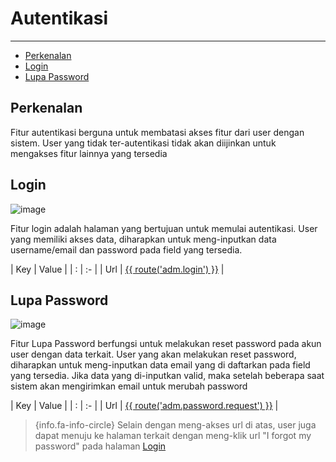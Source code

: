 # Autentikasi

---

- [Perkenalan](#introduction)
- [Login](#login)
- [Lupa Password](#forgot-password)

<a name="introduction"></a>
## Perkenalan

Fitur autentikasi berguna untuk membatasi akses fitur dari user dengan sistem. User yang tidak ter-autentikasi tidak akan diijinkan untuk mengakses fitur lainnya yang tersedia

<a name="login"></a>
## Login

![image](/assets/images/docs/feature/authentication/login.png)

Fitur login adalah halaman yang bertujuan untuk memulai autentikasi. User yang memiliki akses data, diharapkan untuk meng-inputkan data username/email dan password pada field yang tersedia.

| Key | Value |
| : |   :-   |
| Url | <a href="{{ route('adm.login') }}">{{ route('adm.login') }}</a> |

<a name="forgot-password"></a>
## Lupa Password

![image](/assets/images/docs/feature/authentication/forgot-password.png)

Fitur Lupa Password berfungsi untuk melakukan reset password pada akun user dengan data terkait. User yang akan melakukan reset password, diharapkan untuk meng-inputkan data email yang di daftarkan pada field yang tersedia. Jika data yang di-inputkan valid, maka setelah beberapa saat sistem akan mengirimkan email untuk merubah password

| Key | Value |
| : |   :-   |
| Url | <a href="{{ route('adm.password.request') }}">{{ route('adm.password.request') }}</a> |

> {info.fa-info-circle} Selain dengan meng-akses url di atas, user juga dapat menuju ke halaman terkait dengan meng-klik url "I forgot my password" pada halaman <a href="{{ route('adm.login') }}">Login</a>
